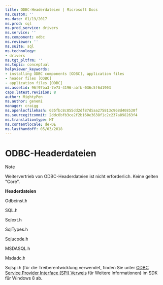 ```yaml
---
title: ODBC-Headerdateien | Microsoft Docs
ms.custom: ''
ms.date: 01/19/2017
ms.prod: sql
ms.prod_service: drivers
ms.service: ''
ms.component: odbc
ms.reviewer: ''
ms.suite: sql
ms.technology:
- drivers
ms.tgt_pltfrm: ''
ms.topic: conceptual
helpviewer_keywords:
- installing ODBC components [ODBC], application files
- header files [ODBC]
- application files [ODBC]
ms.assetid: 96f97ba3-7e73-4196-abfb-036c5f6d1903
caps.latest.revision: 8
author: MightyPen
ms.author: genemi
manager: craigg
ms.openlocfilehash: 035fbc8c855dd2df87d5aa275813c968d408530f
ms.sourcegitcommit: 2ddc0bfb3ce2f2b160e3638f1c2c237a898263f4
ms.translationtype: HT
ms.contentlocale: de-DE
ms.lasthandoff: 05/03/2018
---
```

# <a name="odbc-header-files"></a>ODBC-Headerdateien
> [!NOTE]  
>  Weitervertrieb von ODBC-Headerdateien ist nicht erforderlich. Keine gelten "Core".  
  
 **Headerdateien**  
  
 Odbcinst.h  
  
 SQL.h  
  
 Sqlext.h  
  
 SqlTypes.h  
  
 Sqlucode.h  
  
 MSDASQL.h  
  
 Msdadc.h  
  
 Sqlspi.h (für die Treiberentwicklung verwendet, finden Sie unter [ODBC Service Provider Interface (SPI) Verweis](../../../odbc/reference/syntax/odbc-service-provider-interface-spi-reference.md) für Weitere Informationen) im SDK für Windows 8 ab.
